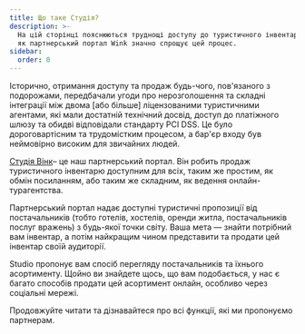 ```yaml
---
title: Що таке Студія?
description: >-
  На цій сторінці пояснюються труднощі доступу до туристичного інвентарю та те,
  як партнерський портал Wink значно спрощує цей процес.
sidebar:
  order: 0
---
```

Історично, отримання доступу та продаж будь-чого, пов'язаного з подорожами, передбачали угоди про нерозголошення та складні інтеграції між двома \[або більше] ліцензованими туристичними агентами, які мали достатній технічний досвід, доступ до платіжного шлюзу та обидві відповідали стандарту PCI DSS. Це було дороговартісним та трудомістким процесом, а бар'єр входу був неймовірно високим для звичайних людей.

[Студія Вінк](https://studio.wink.travel)– це наш партнерський портал. Він робить продаж туристичного інвентарю доступним для всіх, таким же простим, як обмін посиланням, або таким же складним, як ведення онлайн-турагентства.

Партнерський портал надає доступні туристичні пропозиції від постачальників (тобто готелів, хостелів, оренди житла, постачальників послуг вражень) з будь-якої точки світу. Ваша мета — знайти потрібний вам інвентар, а потім найкращим чином представити та продати цей інвентар своїй аудиторії.

Studio пропонує вам спосіб перегляду постачальників та їхнього асортименту. Щойно ви знайдете щось, що вам подобається, у нас є багато способів продати цей асортимент онлайн, особливо через соціальні мережі.

Продовжуйте читати та дізнавайтеся про всі функції, які ми пропонуємо партнерам.

